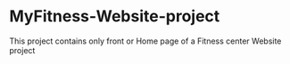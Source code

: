 # MyFitness-Website-project
This project contains only front or Home page of a Fitness center Website project
